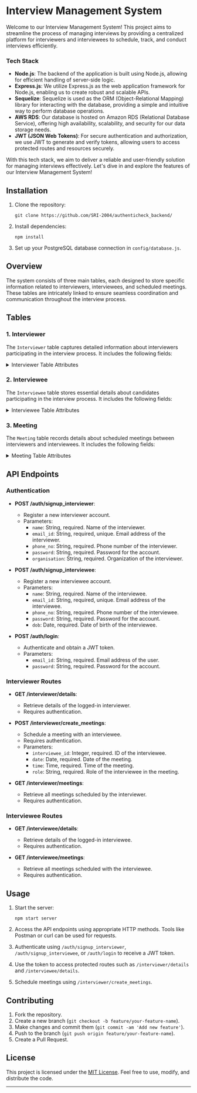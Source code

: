 
# Interview Management System

Welcome to our Interview Management System! This project aims to streamline the process of managing interviews by providing a centralized platform for interviewers and interviewees to schedule, track, and conduct interviews efficiently.

### Tech Stack

- **Node.js**: The backend of the application is built using Node.js, allowing for efficient handling of server-side logic.
- **Express.js**: We utilize Express.js as the web application framework for Node.js, enabling us to create robust and scalable APIs.
- **Sequelize**: Sequelize is used as the ORM (Object-Relational Mapping) library for interacting with the database, providing a simple and intuitive way to perform database operations.
- **AWS RDS**: Our database is hosted on Amazon RDS (Relational Database Service), offering high availability, scalability, and security for our data storage needs.
- **JWT (JSON Web Tokens)**: For secure authentication and authorization, we use JWT to generate and verify tokens, allowing users to access protected routes and resources securely.

With this tech stack, we aim to deliver a reliable and user-friendly solution for managing interviews effectively. Let's dive in and explore the features of our Interview Management System!

## Installation

1. Clone the repository:

   ```
   git clone https://github.com/SRI-2004/authenticheck_backend/
   ```

2. Install dependencies:

   ```
   npm install
   ```

3. Set up your PostgreSQL database connection in `config/database.js`.

## Overview

The system consists of three main tables, each designed to store specific information related to interviewers, interviewees, and scheduled meetings. These tables are intricately linked to ensure seamless coordination and communication throughout the interview process.

## Tables

### 1. Interviewer

The `Interviewer` table captures detailed information about interviewers participating in the interview process. It includes the following fields:
<details>
<summary>Interviewer Table Attributes</summary>
  
- **interviewer_id**: Primary key, auto-incremented integer.
- **name**: String, not nullable, storing the name of the interviewer.
- **phone_no**: String, not nullable, storing the phone number of the interviewer.
- **email_id**: String, not nullable, unique, validated as an email address, storing the email address of the interviewer.
- **password**: String, not nullable, storing the password of the interviewer.
- **organisation**: String, not nullable, storing the organization to which the interviewer belongs.
- **id_photo**: String, nullable, storing the path to the photo of the interviewer's identification.
- **dob**: Date, not nullable, storing the date of birth of the interviewer.
- **isAdmin**: Boolean, nullable, default true, indicating whether the interviewer is an administrator.
</details>

### 2. Interviewee

The `Interviewee` table stores essential details about candidates participating in the interview process. It includes the following fields:
<details>
<summary>Interviewee Table Attributes</summary>
  
- **interviewee_id**: Primary key, auto-incremented integer.
- **name**: String, not nullable, storing the name of the interviewee.
- **phone_no**: String, not nullable, storing the phone number of the interviewee.
- **email_id**: String, not nullable, unique, validated as an email address, storing the email address of the interviewee.
- **password**: String, not nullable, storing the password of the interviewee.
- **id_photo**: String, nullable, storing the path to the photo of the interviewee's identification.
- **face_id**: String, nullable, storing the unique identifier for facial recognition.
- **voice_id**: String, nullable, storing the unique identifier for voice recognition.
- **dob**: Date, not nullable, storing the date of birth of the interviewee.
</details>

### 3. Meeting

The `Meeting` table records details about scheduled meetings between interviewers and interviewees. It includes the following fields:
<details>
<summary>Meeting Table Attributes</summary>

- **meeting_id**: Primary key, auto-incremented integer.
- **date**: Date, not nullable, storing the date of the meeting.
- **time**: Time, not nullable, storing the time of the meeting.
- **role**: String, not nullable, storing the role of the interviewee in the meeting.
- **interviewer_id**: Integer, foreign key referencing the ID of the interviewer.
- **interviewee_id**: Integer, foreign key referencing the ID of the interviewee.
</details>


## API Endpoints

### Authentication

- **POST /auth/signup_interviewer**:
  - Register a new interviewer account.
  - Parameters:
    - `name`: String, required. Name of the interviewer.
    - `email_id`: String, required, unique. Email address of the interviewer.
    - `phone_no`: String, required. Phone number of the interviewer.
    - `password`: String, required. Password for the account.
    - `organisation`: String, required. Organization of the interviewer.

- **POST /auth/signup_interviewee**:
  - Register a new interviewee account.
  - Parameters:
    - `name`: String, required. Name of the interviewee.
    - `email_id`: String, required, unique. Email address of the interviewee.
    - `phone_no`: String, required. Phone number of the interviewee.
    - `password`: String, required. Password for the account.
    - `dob`: Date, required. Date of birth of the interviewee.

- **POST /auth/login**:
  - Authenticate and obtain a JWT token.
  - Parameters:
    - `email_id`: String, required. Email address of the user.
    - `password`: String, required. Password for the account.

### Interviewer Routes

- **GET /interviewer/details**:
  - Retrieve details of the logged-in interviewer.
  - Requires authentication.

- **POST /interviewer/create_meetings**:
  - Schedule a meeting with an interviewee.
  - Requires authentication.
  - Parameters:
    - `interviewee_id`: Integer, required. ID of the interviewee.
    - `date`: Date, required. Date of the meeting.
    - `time`: Time, required. Time of the meeting.
    - `role`: String, required. Role of the interviewee in the meeting.

- **GET /interviewer/meetings**:
  - Retrieve all meetings scheduled by the interviewer.
  - Requires authentication.

### Interviewee Routes

- **GET /interviewee/details**:
  - Retrieve details of the logged-in interviewee.
  - Requires authentication.

- **GET /interviewee/meetings**:
  - Retrieve all meetings scheduled with the interviewee.
  - Requires authentication.

## Usage

1. Start the server:
   ```
   npm start server
   ```

2. Access the API endpoints using appropriate HTTP methods. Tools like Postman or curl can be used for requests.

3. Authenticate using `/auth/signup_interviewer`, `/auth/signup_interviewee`, or `/auth/login` to receive a JWT token.

4. Use the token to access protected routes such as `/interviewer/details` and `/interviewee/details`.

5. Schedule meetings using `/interviewer/create_meetings`.

## Contributing

1. Fork the repository.
2. Create a new branch (`git checkout -b feature/your-feature-name`).
3. Make changes and commit them (`git commit -am 'Add new feature'`).
4. Push to the branch (`git push origin feature/your-feature-name`).
5. Create a Pull Request.

## License

This project is licensed under the [MIT License](LICENSE). Feel free to use, modify, and distribute the code.

---
